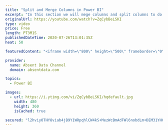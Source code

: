 ```yaml
---
title: "Split and Merge Columns in Power BI"
excerpt: "In this section we will mege columns and split columns to do a depper level of analysis"
originalUrl: https://youtube.com/watch?v=ZqCybBeLSKI
type: video
price: Free
length: PT3M1S
publishedDateTime: 2020-07-26T13:01:35Z
heat: 50

featuredContent: "<iframe width=\"800\" height=\"500\" frameborder=\"0\" src=\"https://www.youtube.com/embed/ZqCybBeLSKI\" allow=\"accelerometer; autoplay; encrypted-media; gyroscope; picture-in-picture\" allowfullscreen></iframe>"

provider:
  name: Absent Data Channel
  domain: absentdata.com

topics:
  - Power BI

images:
  - url: https://i.ytimg.com/vi/ZqCybBeLSKI/hqdefault.jpg
    width: 480
    height: 360
    isCached: true

secured: "l2hviy0THY8viab4jB9Y1WRpqhlCW4kS+MezWcBmAdFWl6nobdLm+DEM31YH0pzYk9mqTSULnJcr66gGRz0rfecQrRaX+u5j9EQDqdI0YZpwdfRhVQkNkThycUl/P7oFbHckiMF/1s6PBIxM+k4cm2nN96PuFJO25eVSbJyvw1ncMta/hysL2RgjhTraT1hzZsS1F+sliY08R1DqdujzsHtqZsHiJKIuyStr0QnJR1H98PEygxaaI8Ql8o2lXWXgmWeGGWDptKrRAw1Aro9aVUDfy5Lf8X/NJv9A1chfowYOoJpmiFuKg1O72p9R5u3t6mWDIjNSXdCRp59hbXLnPUc9OQuqPc4tb33XCyQR49N/SxuGkhxVIITsmNxwtZlwWw7jenfz4MYDIx35nMXFCWS6qF4a0BrfREWcBOFALg8=;RMpvVgeRmr1hnR/MsYxPpQ=="
---
```


